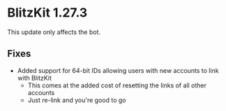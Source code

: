 # BlitzKit 1.27.3

This update only affects the bot.

## Fixes

- Added support for 64-bit IDs allowing users with new accounts to link with BlitzKit
  - This comes at the added cost of resetting the links of all other accounts
  - Just re-link and you're good to go

